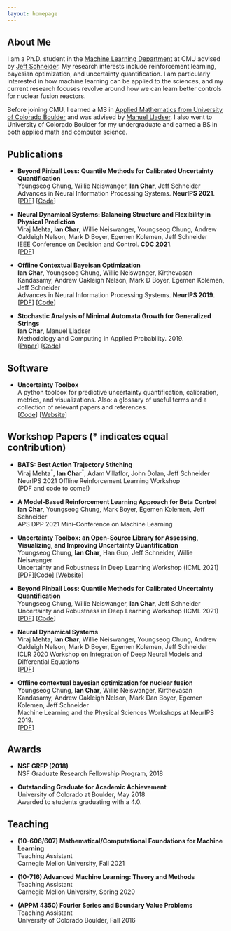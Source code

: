 ```yaml
---
layout: homepage
---
```


## About Me

I am a Ph.D. student in the [Machine Learning Department](https://www.ml.cmu.edu/) at CMU advised by [Jeff Schneider](https://www.cs.cmu.edu/~schneide/). My research interests include reinforcement learning, bayesian optimization, and uncertainty quantification. I am particularly interested in how machine learning can be applied to the sciences, and my current research focuses revolve around how we can learn better controls for nuclear fusion reactors.

Before joining CMU, I earned a MS in [Applied Mathematics from University of Colorado Boulder](https://www.colorado.edu/amath/) and was advised by [Manuel Lladser](https://amath.colorado.edu/faculty/lladser/). I also went to University of Colorado Boulder for my undergraduate and earned a BS in both applied math and computer science.

## Publications

- **Beyond Pinball Loss: Quantile Methods for Calibrated Uncertainty Quantification**
  <br>
  Youngseog Chung, Willie Neiswanger, **Ian Char**, Jeff Schneider
  <br>
  Advances in Neural Information Processing Systems. **NeurIPS 2021**.
  <br>
  [[PDF](https://arxiv.org/pdf/2011.09588.pdf)] [[Code](https://github.com/YoungseogChung/calibrated-quantile-uq)]

- **Neural Dynamical Systems: Balancing Structure and Flexibility in Physical Prediction**
  <br>
  Viraj Mehta, **Ian Char**, Willie Neiswanger, Youngseog Chung, Andrew Oakleigh Nelson, Mark D Boyer, Egemen Kolemen, Jeff Schneider
  <br>
  IEEE Conference on Decision and Control. **CDC 2021**.
  <br>
  [[PDF](https://arxiv.org/pdf/2006.12682.pdf)]

- **Offline Contextual Bayeisan Optimization**
  <br>
  **Ian Char**, Youngseog Chung, Willie Neiswanger, Kirthevasan Kandasamy, Andrew Oakleigh Nelson, Mark D Boyer, Egemen Kolemen, Jeff Schneider
  <br>
  Advances in Neural Information Processing Systems. **NeurIPS 2019**.
  <br>
  [[PDF](https://control.princeton.edu/wp-content/uploads/sites/418/2020/07/char2019bayesian.pdf)] [[Code](https://github.com/fusion-ml/OCBO)]

- **Stochastic Analysis of Minimal Automata Growth for Generalized Strings**
  <br>
  **Ian Char**, Manuel Lladser
  <br>
  Methodology and Computing in Applied Probability. 2019.
  <br>
  [[Paper](https://link.springer.com/article/10.1007/s11009-019-09706-8)] [[Code](https://github.com/IanChar/AutomataGrowth)]


## Software

- **Uncertainty Toolbox**
  <br>
  A python toolbox for predictive uncertainty quantification, calibration, metrics, and visualizations. Also: a glossary of useful terms and a collection of relevant papers and references.
  <br>
  [[Code](https://github.com/uncertainty-toolbox/uncertainty-toolbox)] [[Website](https://uncertainty-toolbox.github.io/)]
  

## Workshop Papers (\* indicates equal contribution)

- **BATS: Best Action Trajectory Stitching**
  <br>
  Viraj Mehta<sup>\*</sup>, **Ian Char**<sup>\*</sup>, Adam Villaflor, John Dolan, Jeff Schneider
  <br>
  NeurIPS 2021 Offline Reinforcement Learning Workshop
  <br>
  (PDF and code to come!)

- **A Model-Based Reinforcement Learning Approach for Beta Control**
  <br>
  **Ian Char**, Youngseog Chung, Mark Boyer, Egemen Kolemen, Jeff Schneider
  <br>
  APS DPP 2021 Mini-Conference on Machine Learning

- **Uncertainty Toolbox: an Open-Source Library for Assessing, Visualizing, and Improving Uncertainty Quantification**
  <br>
  Youngseog Chung, **Ian Char**, Han Guo, Jeff Schneider, Willie Neiswanger
  <br>
  Uncertainty and Robustness in Deep Learning Workshop (ICML 2021)
  <br>
  [[PDF](https://arxiv.org/abs/2109.10254)][[Code](https://github.com/uncertainty-toolbox/uncertainty-toolbox)] [[Website](https://uncertainty-toolbox.github.io/)]

- **Beyond Pinball Loss: Quantile Methods for Calibrated Uncertainty Quantification**
  <br>
  Youngseog Chung, Willie Neiswanger, **Ian Char**, Jeff Schneider
  <br>
  Uncertainty and Robustness in Deep Learning Workshop (ICML 2021)
  <br>
  [[PDF](https://arxiv.org/pdf/2011.09588.pdf)] [[Code](https://github.com/YoungseogChung/calibrated-quantile-uq)]

- **Neural Dynamical Systems**
  <br>
  Viraj Mehta, **Ian Char**, Willie Neiswanger, Youngseog Chung, Andrew Oakleigh Nelson, Mark D Boyer, Egemen Kolemen, Jeff Schneider
  <br>
  ICLR 2020 Workshop on Integration of Deep Neural Models and Differential Equations
  <br>
  [[PDF](https://openreview.net/pdf?id=Rsmqn9R2Mg)]
 

- **Offline contextual bayesian optimization for nuclear fusion**
  <br>
  Youngseog Chung, **Ian Char**, Willie Neiswanger, Kirthevasan Kandasamy, Andrew Oakleigh Nelson, Mark Dan Boyer, Egemen Kolemen, Jeff Schneider
  <br>
  Machine Learning and the Physical Sciences Workshops at NeurIPS 2019.
  <br>
  [[PDF](https://ml4physicalsciences.github.io/2019/files/NeurIPS_ML4PS_2019_27.pdf)] 

## Awards

- **NSF GRFP (2018)**
  <br>
  NSF Graduate Research Fellowship Program, 2018

- **Outstanding Graduate for Academic Achievement**
  <br>
  University of Colorado at Boulder, May 2018
  <br>
  Awarded to students graduating with a 4.0.

## Teaching

- **(10-606/607) Mathematical/Computational Foundations for Machine Learning**
  <br>
  Teaching Assistant
  <br>
  Carnegie Mellon University, Fall 2021

- **(10-716) Advanced Machine Learning: Theory and Methods**
  <br>
  Teaching Assistant
  <br>
  Carnegie Mellon University, Spring 2020

- **(APPM 4350) Fourier Series and Boundary Value Problems**
  <br>
  Teaching Assistant
  <br>
  University of Colorado Boulder, Fall 2016
